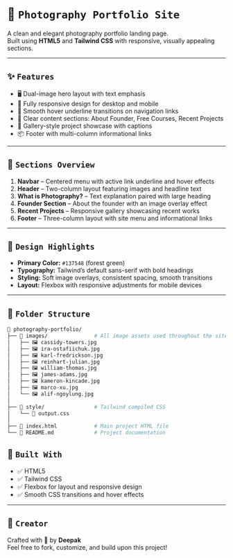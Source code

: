 # 📸 `Photography Portfolio Site`

A clean and elegant photography portfolio landing page.  
Built using **HTML5** and **Tailwind CSS** with responsive, visually appealing sections.

---

## ✨ `Features`

- 🖥️ Dual-image hero layout with text emphasis
- 📱 Fully responsive design for desktop and mobile
- 🌈 Smooth hover underline transitions on navigation links
- 🧠 Clear content sections: About Founder, Free Courses, Recent Projects
- 🎯 Gallery-style project showcase with captions
- 📦 Footer with multi-column informational links

---

## 📌 `Sections Overview`

1. **Navbar** – Centered menu with active link underline and hover effects
2. **Header** – Two-column layout featuring images and headline text
3. **What is Photography?** – Text explanation paired with large heading
4. **Founder Section** – About the founder with an image overlay effect
5. **Recent Projects** – Responsive gallery showcasing recent works
6. **Footer** – Three-column layout with site menu and informational links

---

## 🎨 `Design Highlights`

- **Primary Color:** `#137548` (forest green)
- **Typography:** Tailwind’s default sans-serif with bold headings
- **Styling:** Soft image overlays, consistent spacing, smooth transitions
- **Layout:** Flexbox with responsive adjustments for mobile devices

---

## 📁 `Folder Structure`

```bash
📁 photography-portfolio/
├── 📁 images/               # All image assets used throughout the site
│   ├── 🖼️ cassidy-towers.jpg
│   ├── 🖼️ ira-ostafiichuk.jpg
│   ├── 🖼️ karl-fredrickson.jpg
│   ├── 🖼️ reinhart-julian.jpg
│   ├── 🖼️ william-thomas.jpg
│   ├── 🖼️ james-adams.jpg
│   ├── 🖼️ kameron-kincade.jpg
│   ├── 🖼️ marco-xu.jpg
│   └── 🖼️ alif-ngoylung.jpg
│
├── 📁 style/                # Tailwind compiled CSS
│   └── 🎨 output.css
│
├── 📄 index.html            # Main project HTML file
└── 📄 README.md             # Project documentation


```

## 🧱 `Built With`

- ✅ HTML5
- ✅ Tailwind CSS
- ✅ Flexbox for layout and responsive design
- ✅ Smooth CSS transitions and hover effects

---

## 🙌 `Creator`

Crafted with 💙 by **Deepak**  
Feel free to fork, customize, and build upon this project!
